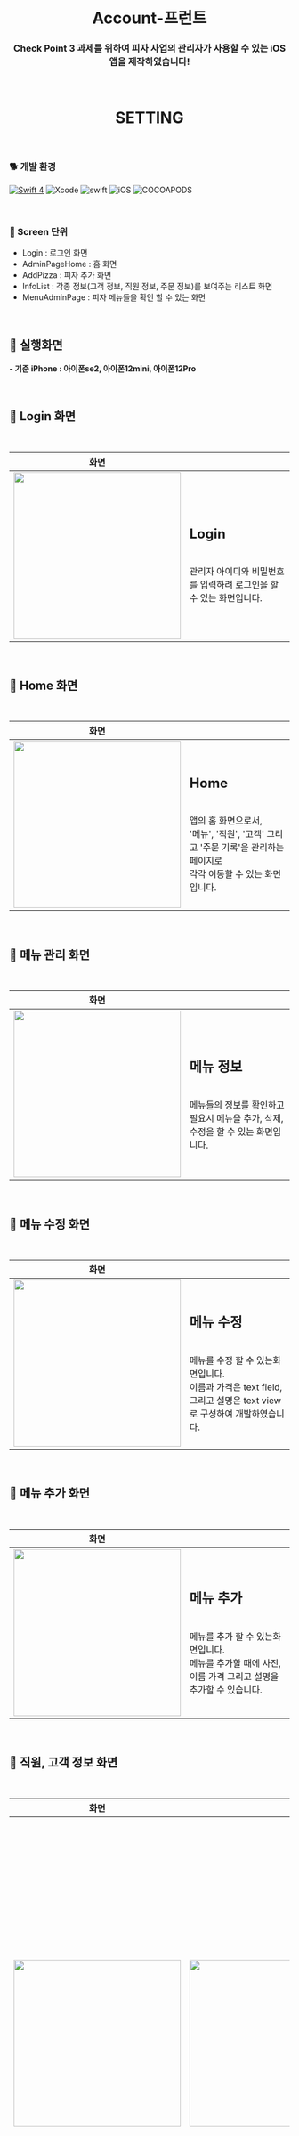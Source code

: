  <h1 align="center"> Account-프런트 </h1>
 <h3 align="center"> Check Point 3 과제를 위하여 피자 사업의 관리자가 사용할 수 있는 iOS 앱을 제작하였습니다!  </h3>
<br>



 <h1 align="center"> SETTING </h1>
<br>

### 🐕 개발 환경  

[![Swift 4](https://img.shields.io/badge/Meaning-iOS-blue.svg?style=flat)](https://swift.org)
![Xcode](https://img.shields.io/badge/Xcode-12.0.1-blue)
![swift](https://img.shields.io/badge/swift-5.0-green)
![iOS](https://img.shields.io/badge/iOS-13.0-yellow)
![COCOAPODS](https://img.shields.io/badge/COCOAPODS-1.10.0-blue)

<br>

### 📱 Screen 단위

- Login  : 로그인 화면
- AdminPageHome : 홈 화면
- AddPizza : 피자 추가 화면
- InfoList : 각종 정보(고객 정보, 직원 정보, 주문 정보)를 보여주는 리스트 화면 
- MenuAdminPage : 피자 메뉴들을 확인 할 수 있는 화면

<br>

## 👷 실행화면
 **- 기준 iPhone : 아이폰se2, 아이폰12mini, 아이폰12Pro**  

<br>

## 📱 Login 화면 

<br>

| 화면 | |
|:-----:| :---- |
| <img src="https://user-images.githubusercontent.com/37579661/120200641-84c33780-c25f-11eb-9a18-ec6097372cd0.PNG" width= 300> | <h2>Login </h2> <br> 관리자 아이디와 비밀번호를 입력하려 로그인을 할 수 있는 화면입니다.  |

<br>

## 📱 Home 화면 

<br>

| 화면 | |
|:-----:| :---- |
| <img src="https://user-images.githubusercontent.com/37579661/120200928-d5d32b80-c25f-11eb-9a6d-43d4baa951a6.PNG" width= 300> | <h2>Home </h2> <br> 앱의 홈 화면으로서, <br> '메뉴', '직원', '고객' 그리고 '주문 기록'을 관리하는 페이지로 <br> 각각 이동할 수 있는 화면입니다.  |

<br>

## 📱 메뉴 관리 화면 

<br>

| 화면 | |
|:-----:| :---- |
| <img src="https://user-images.githubusercontent.com/37579661/120201211-26e31f80-c260-11eb-99d9-eca150cc5c22.PNG" width= 300> | <h2>메뉴 정보 </h2> <br> 메뉴들의 정보를 확인하고 <br> 필요시 메뉴을 추가, 삭제, 수정을 할 수 있는 화면입니다.  |


<br>

## 📱 메뉴 수정 화면 

<br>

| 화면 | |
|:-----:| :---- |
| <img src="https://user-images.githubusercontent.com/37579661/120201428-6578da00-c260-11eb-9f48-bf9a95d3296a.PNG" width= 300> | <h2>메뉴 수정 </h2> <br> 메뉴를 수정 할 수 있는화면입니다. <br> 이름과 가격은 text field, 그리고 설명은 text view 로 구성하여 개발하였습니다.  |


<br>

## 📱 메뉴 추가 화면 

<br>

| 화면 | |
|:-----:| :---- |
| <img src="https://user-images.githubusercontent.com/37579661/120201583-935e1e80-c260-11eb-86ca-c05470abdf75.PNG" width= 300> | <h2>메뉴 추가 </h2> <br> 메뉴를 추가 할 수 있는화면입니다. <br> 메뉴를 추가할 때에 사진, 이름 가격 그리고 설명을 추가할 수 있습니다. |  

<br>

## 📱 직원, 고객 정보 화면 

<br>

| 화면 |  | |
|:-----:|:-----:|:---- |
| <img src="https://user-images.githubusercontent.com/37579661/120201702-b38ddd80-c260-11eb-803c-dfe78fd9b5e1.PNG" width= 300> | <img src="https://user-images.githubusercontent.com/37579661/120201978-ff408700-c260-11eb-87c3-b46b33f15665.PNG" width= 300>| <h2>직원, 고객 정보 화면 </h2> <br> 직원과 고객 정보를 확인 할 수 있는 화면입니다.  |  



<br>

## 📱 주문 기록 확인 화면 

<br>

| 화면 |  | 
|:-----:|:---- |
| <img src="https://user-images.githubusercontent.com/37579661/120202098-239c6380-c261-11eb-8c01-6e9a3c1cb226.PNG" width= 300> | <h2> 주문 기록 확인 화면 </h2> <br> 그동안의 주문 기록을 확인할 수 있는 화면입니다.  |  






